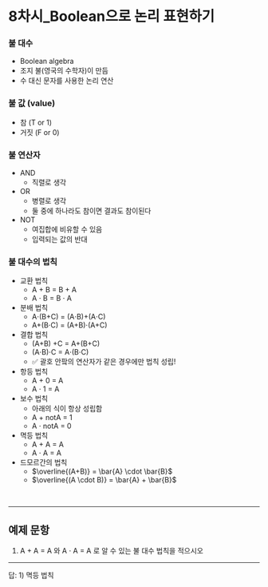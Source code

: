 <!-- @format -->

# **8차시\_Boolean으로 논리 표현하기**

### 불 대수

- Boolean algebra
- 조지 불(영국의 수학자)이 만듬
- 수 대신 문자를 사용한 논리 연산

### 불 값 (value)

- 참 (T or 1)
- 거짓 (F or 0)

### 불 연산자

- AND
  - 직렬로 생각
- OR
  - 병렬로 생각
  - 둘 중에 하나라도 참이면 결과도 참이된다
- NOT
  - 여집합에 비유할 수 있음
  - 입력되는 값의 반대

### 불 대수의 법칙

- 교환 법칙
  - A + B = B + A
  - A ⋅ B = B ⋅ A
- 분배 법칙
  - A⋅(B+C) = (A⋅B)+(A⋅C)
  - A+(B⋅C) = (A+B)⋅(A+C)
- 결합 법칙
  - (A+B) +C = A+(B+C)
  - (A⋅B)⋅C = A⋅(B⋅C)
  - ✅ 괄호 안팤의 연산자가 같은 경우에만 법칙 성립!
- 항등 법칙
  - A + 0 = A
  - A ⋅ 1 = A
- 보수 법칙
  - 아래의 식이 항상 성립함
  - A + notA = 1
  - A ⋅ notA = 0
- 멱등 법칙
  - A + A = A
  - A ⋅ A = A
- 드모르간의 법칙
  - $\overline{(A+B)}  = \bar{A} \cdot \bar{B}$
  - $\overline{(A \cdot B)} = \bar{A} + \bar{B}$

</br>

---

## 예제 문항

1. A + A = A 와 A ⋅ A = A 로 알 수 있는 불 대수 법칙을 적으시오

---

답: 1) 멱등 법칙
